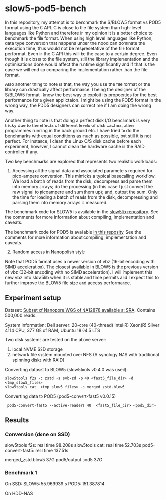 # slow5-pod5-bench

In this repository, my attempt is to benchmark the S/BLOW5 format vs POD5 format using the C API. C is close to the file system than high-level languages like Python and therefore in my opinion it is a better choice to benchmark the file format. When using high level languages like Python, data type conversion that happens under the hood can dominate the execution time, thus would not be respresetative of the file format performat. Even in the C API this will be the case to a certain degree. Even though it is closer to the file system, still the library implementation and the optimisations done would affect the runtime significantly and if that is the case we will end up comparing the implementation rather than the file format. 

Also another thing to note is that, the way you use the file format or the library can drastically affect performance. I being the designer of the S/BLOW5 format I know the best way to exploit its propoerties for the best performance for a given applictaion. I might be using the POD5 format in the wrong way, the POD5 designers can correct me if I am doing the wrong way.

Another thing to note is that doing a perfect disk I/O benchmark is very tricky due to the effects of different levels of disk caches, other programmes running in the back ground etc. I have tried to do the benchmarks with equal conditions as much as possible, but still it is not perfect. For instance, I clean the Linux O/S disk cache before each experiment, however, I cannot clean the hardware cache in the RAID controller if any.


Two key benchmarks are explored that represents two realistic workloads:

1. Accessing all the signal data and associated parameters required for pico-ampere conversion. This mimicks a typical basecalling workflow. We load a batch of reads from the disk, decompress and parse them into memory arrays; do the processing (in this case I just convert the raw signal to picoampere and sum them up); and, output the sum. Only the time for loading a batch of reads from the disk, decompressing and parsing them into memory arrays is measured.

The benchmark code for SLOW5 is available in the [slow5lib repository](https://github.com/hasindu2008/slow5lib/blob/dev/test/bench/convert_to_pa.c). See the comments for more information about compiling, implementation and caveats.

The benchmark code for POD5 is available [in this reposity](https://github.com/hasindu2008/slow5-pod5-bench/blob/master/pod5_convert_to_pa.c). See the comments for more information about compiling, implementation and caveats.


2. <todo> Random access in Nanopolish style

  
Note that POD5 format uses a newer version of vbz (16-bit encoding with SIMD acceleration). The closest available in BLOW5 is the previous version of vbz (32-bit encoding with no SIMD acceleration). I will implement this new vbz into slow5lib when it is stable and time permits and I expect this to further improve the BLOW5 file size and access performance.
 
  

  
## Experiment setup
  
Dataset: [Subset of Nanopore WGS of NA12878 available at SRA](https://www.ncbi.nlm.nih.gov/sra?linkname=bioproject_sra_all&from_uid=744329). Contains 500,000 reads.
  
System information: Dell server: 20-core (40-thread) Intel(R) Xeon(R) Silver 4114 CPU, 377 GB of RAM, Ubuntu 18.04.5 LTS

Two disk systems are tested on the above server:
1. local NVME SSD storage 
2. network file system mounted over NFS (A synology NAS with traditional spinning disks with RAID)  
  
Converting dataset to BLOW5 (slow5tools v0.4.0 was used):
```
slow5tools f2s -c zstd -s svb-zd -p 40 <fast5_file_dir> -d <tmp_slow5_files> 
slow5tools cat  <tmp_slow5_files> -o merged_zstd.blow5
```
  
Converting data to POD5 (pod5-convert-fast5 v0.0.15)   
```
 pod5-convert-fast5 --active-readers 40  <fast5_file_dir> <pod5_dir> 
```  
  
 ## Results
  
 
 ### Conversion (done on SSD)
 slow5tools f2s:      real time 98.208s
 slow5tools cat:      real time 52.703s
 pod5-convert-fast5:  real time 137.51s

merged_zstd.blow5 37G
pod5/output.pod5 37G  
  
 ### Benchmark 1
 
  On SSD:
  SLOW5:  55.969939 s
  POD5:   151.387814
  
  
  On HDD-NAS
  
  
  
  
  
  

